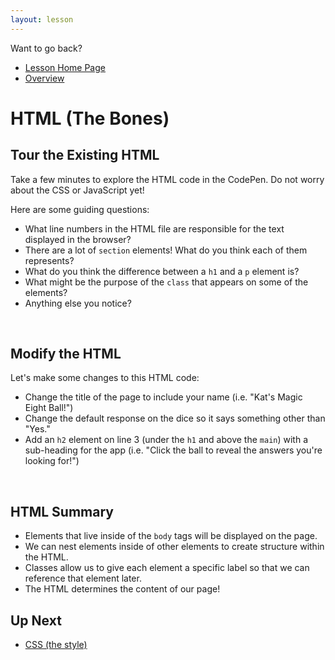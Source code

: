 ```yaml
---
layout: lesson
---
```


Want to go back?
- [Lesson Home Page](../)
- [Overview](../overview)

# HTML (The Bones)

## Tour the Existing HTML

Take a few minutes to explore the HTML code in the CodePen. Do not worry about the CSS or JavaScript yet!

Here are some guiding questions:
- What line numbers in the HTML file are responsible for the text displayed in the browser?
- There are a lot of <code>section</code> elements! What do you think each of them represents?
- What do you think the difference between a `h1` and a `p` element is?
- What might be the purpose of the `class` that appears on some of the elements?
- Anything else you notice?
<br>

## Modify the HTML

Let's make some changes to this HTML code:
- Change the title of the page to include your name (i.e. "Kat's Magic Eight Ball!")
- Change the default response on the dice so it says something other than "Yes."
- Add an `h2` element on line 3 (under the `h1` and above the `main`) with a sub-heading for the app (i.e. "Click the ball to reveal the answers you're looking for!")
<br>


## HTML Summary

- Elements that live inside of the `body` tags will be displayed on the page.
- We can nest elements inside of other elements to create structure within the HTML.
- Classes allow us to give each element a specific label so that we can reference that element later.
- The HTML determines the content of our page!

## Up Next

- [CSS (the style)](../css)
